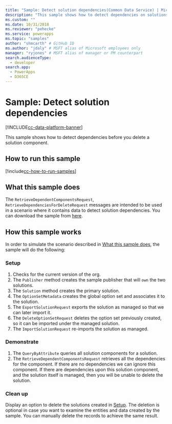 ```yaml
---
title: "Sample: Detect solution dependencies(Common Data Service) | Microsoft Docs" # Intent and product brand in a unique string of 43-59 chars including spaces
description: "This sample shows how to detect dependencies on solutions." # 115-145 characters including spaces. This abstract displays in the search result.
ms.custom: ""
ms.date: 10/31/2018
ms.reviewer: "pehecke"
ms.service: powerapps
ms.topic: "samples"
author: "shmcarth" # GitHub ID
ms.author: "jdaly" # MSFT alias of Microsoft employees only
manager: "ryjones" # MSFT alias of manager or PM counterpart
search.audienceType: 
  - developer
search.app: 
  - PowerApps
  - D365CE
---
```

# Sample: Detect solution dependencies

[!INCLUDE[cc-data-platform-banner](../../../../includes/cc-data-platform-banner.md)]

This sample shows how to detect dependencies before you delete a solution component.

## How to run this sample

[!include[cc-how-to-run-samples](../../includes/cc-how-to-run-samples.md)]

## What this sample does

The `RetrieveDependentComponentsRequest`, `RetrieveDependenciesForDeleteRequest` messages are intended to be used in a scenario where it contains data to detect solution dependencies. You can download the sample from [here](https://github.com/Microsoft/PowerApps-Samples/tree/master/cds/orgsvc/C%23/SolutionDependencies).

## How this sample works

In order to simulate the scenario described in [What this sample does](#what-this-sample-does), the sample will do the following:

### Setup

1. Checks for the current version of the org.
1. The `Publisher` method creates the sample publisher that will `own` the two solutions.
1. The `Solution` method creates the primary solution.
1. The `OptionSetMetadata` creates the global option set and associates it to the solution.
1. The `ExportSolutionRequest` exports the solution as managed so that we can later import it.
1. The `DeleteOptionSetRequest` deletes the option set previously created, so it can be imported under the managed solution.
1. The `ImportSolutionRequest` re-imports the solution as managed.

### Demonstrate

1. The `QueryByAttribute` queries all solution components for a solution.
1. The `RetrieveDependentComponentsRequest` retrieves all the dependencies for the component. If there are no dependencies we can ignore this component. If there are dependencies upon this solution component, and the solution itself is managed, then you will be unable to delete the solution.

### Clean up

Display an option to delete the solutions created in [Setup](#setup). The deletion is optional in case you want to examine the entities and data created by the sample. You can manually delete the records to achieve the same result.
